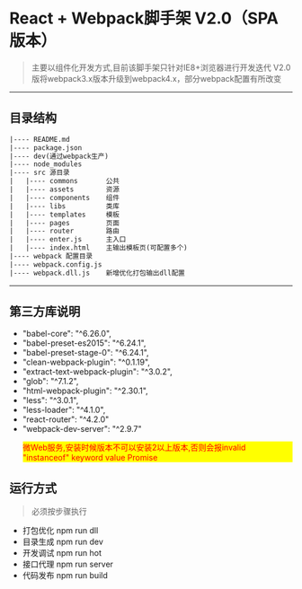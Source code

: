 # React + Webpack脚手架 V2.0（SPA版本）
> 主要以组件化开发方式,目前该脚手架只针对IE8+浏览器进行开发迭代
> V2.0版将webpack3.x版本升级到webpack4.x，部分webpack配置有所改变

***

## 目录结构
```html
|---- README.md
|---- package.json
|---- dev(通过webpack生产)
|---- node_modules
|---- src 源目录
|   |---- commons       公共
|   |---- assets        资源
|   |---- components    组件
|   |---- libs          类库
|   |---- templates     模板
|   |---- pages         页面
|   |---- router        路由
|   |---- enter.js      主入口
|   |---- index.html    主输出模板页(可配置多个)
|---- webpack 配置目录
|---- webpack.config.js 
|---- webpack.dll.js    新增优化打包输出dll配置 
```

***

## 第三方库说明

- "babel-core": "^6.26.0",
- "babel-preset-es2015": "^6.24.1",
- "babel-preset-stage-0": "^6.24.1",
- "clean-webpack-plugin": "^0.1.19",
- "extract-text-webpack-plugin": "^3.0.2",
- "glob": "^7.1.2",
- "html-webpack-plugin": "^2.30.1",
- "less": "^3.0.1",
- "less-loader": "^4.1.0",
- "react-router": "^4.2.0"
- "webpack-dev-server": "^2.9.7"<p style="background:yellow; color:red; font-size:14px;">微Web服务,安装时候版本不可以安装2以上版本,否则会报invalid "instanceof" keyword value Promise</p>  

## 运行方式
> 必须按步骤执行

* 打包优化 npm run dll
* 目录生成 npm run dev
* 开发调试 npm run hot
* 接口代理 npm run server
* 代码发布 npm run build